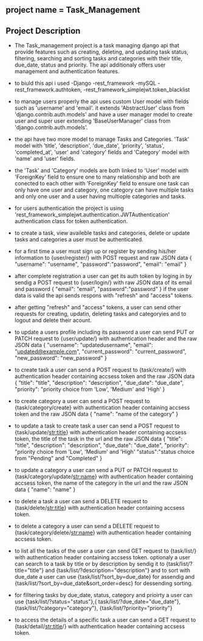 ## project name = Task_Management

## Project Description 
-  The Task_management project is a task managing django api that provide features such as creating, deleting, and updating task status, filtering, searching and sorting tasks and categories with their title, due_date, status and priority. The api additionaly offers user management and authentication features.

- to biuld this api i used 
    -Django
    -rest_framework
    -mySQL
    -rest_framework.authtoken,
    -rest_framework_simplejwt.token_blacklist

- to manage users properly the api uses custom User model with fields such as 'username' and 'email'. it extends 'AbstractUser' class from 'django.contrib.auth.models' and have a user manager model to create user and super user extending 'BaseUserManager' class from 'django.contrib.auth.models'.

- the api have two more model to manage Tasks and Categories. 'Task' model with 'title', 'description', 'due_date', 'priority', 'status', 'completed_at', 'user' and 'category' fields and 'Category' model with 'name' and 'user' fields.

- the 'Task' and 'Category' models are both linked to 'User' model with 'ForeignKey' field to ensure one to many relationship and both are conected to each other with 'ForeignKey' field to ensure one task can only have one user and category, one category can have multiple tasks and only one user and a user having multiople categories and tasks.

- for users authentication the project is using 'rest_framework_simplejwt.authentication.JWTAuthentication' authentication class for token authentication.

- to create a task, view availeble tasks and categories, delete or update tasks and categories a user must be authenticated.

- for a first time a user must sign up or register by sending his/her information to {user/register/} with POST request and raw JSON data 
{
    "username": "username",
    "password":"password",
    "email": "email"
}

- after complete registration a user can get its auth token by loging in by sendig a POST request to {user/login/} with raw JSON data of its email and password
{
    "email": "email",
    "password":"password" 
}
if the user data is valid the api sends respons with "refresh" and "access" tokens.

- after getting "refresh" and "access" tokens, a user can send other requests for creating, updatin, deleting tasks and categoryies and to logout and delete their acount.

- to update a users profile including its password a user can send PUT or PATCH request to {user/update/} with authentication header and the raw JSON data 
{
  "username": "updatedusername",
  "email": "updated@example.com",
  "current_password": "current_password",
  "new_password": "new_password"
}

- to create task a user can send a POST request to {task/create/} with authentication header containing accsess token and the raw JSON data 
{
    "title": "title",
    "description": "description",
    "due_date": "due_date",
    "priority": "priority choice from 'Low', 'Medium' and 'High'
}

- to create category a user can send a POST request to {task/category/create} with authentication header containing accsess token and the raw JSON data 
{
    "name": "name of the category"
}

- to update a task to create task a user can send a POST request to {task/update/<str:title>} with authentication header containing accsess token, the title of the task in the url and the raw JSON data 
{
    "title": "title",
    "description": "description",
    "due_date": "due_date",
    "priority": "priority choice from 'Low', 'Medium' and 'High'
    "status":"status choice from "Pending" and "Completed"
}

- to update a category a user can send a PUT or PATCH request to {task/category/update/<str:name>} with authentication header containing accsess token, the name of the category in the url and the raw JSON data 
{
    "name": "name"
}

- to delete a task a user can send a DELETE request to {task/delete/<str:title>} with authentication header  containing accsess token.

- to delete a category a user can send a DELETE request to {task/category/delete/<str:name>} with authentication header  containing accsess token.

- to list all the tasks of the user a user can send GET request to {task/list/} with authentication header  containing accsess token. optionaly a user can search to a task by title or by description by sendig it to {task/list/?title="title"} and {task/list/?description="description"} and to sort with due_date a user can use {task/list/?sort_by=due_date} for assendig and {task/list/?sort_by=due_date&sort_order=desc} for dessending sorting.

- for filltering tasks by due_date, status, category and prioirty a user can use {task/list/?status="status"},{ task/list/?due_date="due_date"}, 
{task/list/?category="category"}, 
{task/list/?priority="priority"}

- to access the details of a specific task a user can send a GET request to {task/detail/<str:title>/}  with authentication header  containing accsess token.


